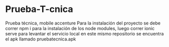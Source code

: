 ﻿# Prueba-T-cnica
Prueba técnica, mobile accenture
Para la instalación del proyecto se debe correr npm i para la instalación de los node modules,
luego correr ionic serve para levantar el servicio local
en este mismo repositorio se encuentra el apk llamado pruebatecnica.apk